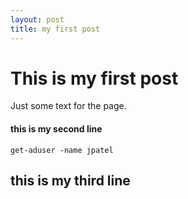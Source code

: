 ```yaml
---
layout: post
title: my first post
---
```


# This is my first post

Just some text for the page.

#### this is my second line

`get-aduser -name jpatel`

## this is my third line
